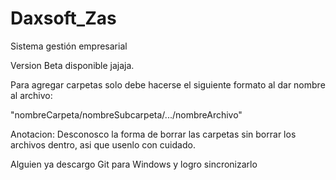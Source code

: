 # Daxsoft_Zas
Sistema gestión empresarial

Version Beta  disponible jajaja.

Para agregar carpetas solo debe hacerse el siguiente formato al dar nombre al archivo:

"nombreCarpeta/nombreSubcarpeta/.../nombreArchivo"

Anotacion: Desconosco la forma de borrar las carpetas sin borrar los archivos dentro, asi que usenlo con cuidado.

Alguien ya descargo Git para Windows y logro sincronizarlo
